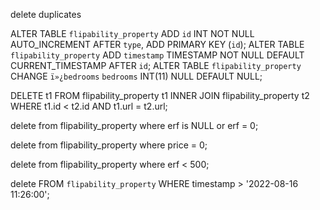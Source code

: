 delete duplicates

ALTER TABLE `flipability_property` ADD `id` INT NOT NULL AUTO_INCREMENT AFTER `type`, ADD PRIMARY KEY (`id`);
ALTER TABLE `flipability_property` ADD `timestamp` TIMESTAMP NOT NULL DEFAULT CURRENT_TIMESTAMP AFTER `id`;
ALTER TABLE `flipability_property` CHANGE `ï»¿bedrooms` `bedrooms` INT(11) NULL DEFAULT NULL;


DELETE t1 FROM flipability_property t1
INNER JOIN flipability_property t2
WHERE
t1.id < t2.id AND
t1.url = t2.url;

delete from flipability_property where erf is NULL or erf = 0;

delete from flipability_property where price = 0;

delete from flipability_property where erf < 500;

delete FROM `flipability_property` WHERE timestamp > '2022-08-16 11:26:00';

